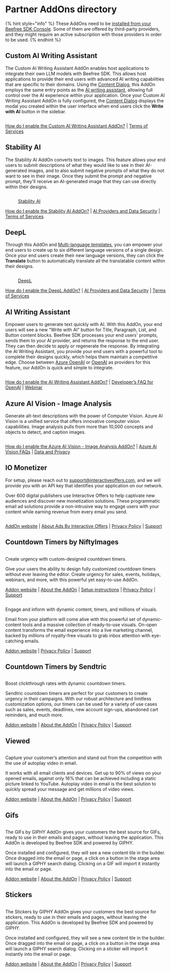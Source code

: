 # Partner AddOns directory

{% hint style="info" %}
These AddOns need to be [installed from your Beefree SDK Console](installing-partner-addons.md). Some of them are offered by third-party providers, and they might require an active subscription with those providers in order to be used.
{% endhint %}

## Custom AI Writing Assistant <a href="#openai" id="openai"></a>

The Custom AI Writing Assistant AddOn enables host applications to integrate their own LLM models with Beefree SDK. This allows host applications to provide their end users with advanced AI writing capabilities that are specific to their domains. Using the [Content Dialog](../../../other-customizations/advanced-options/content-dialog.md), this AddOn employs the same entry points as the [AI writing assistant](openai-addon/), allowing full control over the AI experience within your application. Once your Custom AI Writing Assistant AddOn is fully configured, the [Content Dialog](../../../other-customizations/advanced-options/content-dialog.md) displays the modal you created within the user interface when end users click the **Write with AI** button in the sidebar.&#x20;

<figure><img src="../../../.gitbook/assets/CleanShot 2024-09-17 at 22.22.54@2x.png" alt=""><figcaption></figcaption></figure>

[How do I enable the Custom AI Writing Assistant AddOn?](custom-ai-writing-assistant.md) | [Terms of Services](https://developers.beefree.io/terms-of-service)&#x20;

## Stability AI <a href="#openai" id="openai"></a>

The Stability AI AddOn converts text to images. This feature allows your end users to submit descriptions of what they would like to see in their AI-generated images, and to also submit negative prompts of what they do not want to see in their image. Once they submit the prompt and negative prompt, they'll receive an AI-generated image that they can use directly within their designs.

<figure><img src="../../../.gitbook/assets/CleanShot 2024-07-31 at 15.32.58.png" alt=""><figcaption><p><a href="https://stability.ai/stable-image">Stability AI</a></p></figcaption></figure>

[How do I enable the Stability AI AddOn?](partner-addons-directory.md#openai) | [AI Providers and Data Security](openai-addon/open-ai-and-data-security.md) | [Terms of Services](https://developers.beefree.io/terms-of-service)&#x20;

## DeepL  <a href="#openai" id="openai"></a>

Through this AddOn and [Multi-language templates](../../../other-customizations/multi-language-templates.md), you can empower your end users to create up to six different language versions of a single design. Once your end users create their new language versions, they can click the **Translate** button to automatically translate all the translatable content within their designs.

<figure><img src="../../../.gitbook/assets/CleanShot 2024-07-31 at 15.28.23.png" alt=""><figcaption><p><a href="https://www.deepl.com/en/products/api">DeepL</a></p></figcaption></figure>

[How do I enable the DeepL AddOn?](deepl.md) | [AI Providers and Data Security](openai-addon/open-ai-and-data-security.md) | [Terms of Services](https://developers.beefree.io/terms-of-service)&#x20;

## AI Writing Assistant <a href="#openai" id="openai"></a>

Empower users to generate text quickly with AI. With this AddOn, your end users will see a new “Write with AI” button for Title, Paragraph, List, and Button content blocks. Beefree SDK processes your end users' prompts, sends them to your AI provider, and returns the response to the end user. They can then decide to apply or regenerate the response. By integrating the AI Writing Assistant, you provide your end users with a powerful tool to complete their designs quickly, which helps them maintain a competitive edge. Choose between [Azure OpenAI](https://azure.microsoft.com/en-us/products/ai-services/openai-service/?ef\_id=\_k\_Cj0KCQjwwae1BhC\_ARIsAK4JfrxKm9iAYpFxdsG338x\_u9X0GZpyFYL2a4lsLLy4Kib2MTsseC7Qpz0aAoPKEALw\_wcB\_k\_\&OCID=AIDcmm5edswduu\_SEM\_\_k\_Cj0KCQjwwae1BhC\_ARIsAK4JfrxKm9iAYpFxdsG338x\_u9X0GZpyFYL2a4lsLLy4Kib2MTsseC7Qpz0aAoPKEALw\_wcB\_k\_\&gad\_source=1\&gclid=Cj0KCQjwwae1BhC\_ARIsAK4JfrxKm9iAYpFxdsG338x\_u9X0GZpyFYL2a4lsLLy4Kib2MTsseC7Qpz0aAoPKEALw\_wcB) or [OpenAI](https://openai.com/) as providers for this feature, our AddOn is quick and simple to integrate.

<figure><img src="../../../.gitbook/assets/CleanShot 2024-07-31 at 15.25.31.png" alt=""><figcaption></figcaption></figure>

[How do I enable the AI Writing Assistant AddOn?](https://devportal.beefree.io/hc/en-us/articles/10838757053330-How-do-I-enable-the-OpenAI-AddOn-) | [Developer’s FAQ for OpenAI](https://devportal.beefree.io/hc/en-us/articles/10839177777810-Developer-s-FAQ-for-OpenAI) | [Webinar](https://app.livestorm.co/beefreeio/introducing-bee-plugin-openai-add-on-live-demo-and-q-and-a/live?s=7cef0fc7-d888-4627-a5c6-a3c4ed1c396d)

## Azure AI Vision - Image Analysis <a href="#openai" id="openai"></a>

Generate alt-text descriptions with the power of Computer Vision. Azure AI Vision is a unified service that offers innovative computer vision capabilities. Image analysis pulls from more than 10,000 concepts and objects to detect, and caption images.

<figure><img src="../../../.gitbook/assets/CleanShot 2024-01-12 at 10.04.58@2x.png" alt=""><figcaption></figcaption></figure>

[How do I enable the Azure AI Vision - Image Analysis AddOn?](https://app.gitbook.com/s/xZgBDrdhQLtWmkGqVR59/) | [Azure Ai Vision FAQs](https://docs.beefree.io/beefree-sdk/addons/partner-addons/alternate-text-generation-with-ai#faqs) | [Data and Privacy](https://learn.microsoft.com/en-us/legal/cognitive-services/computer-vision/imageanalysis-data-privacy-security)

## IO Monetizer <a href="#openai" id="openai"></a>

For setup, please reach out to support@interactiveoffers.com, and we will provide you with an API key that identifies your application on our network.

Over 600 digital publishers use Interactive Offers to help captivate new audiences and discover new monetization solutions. These programmatic email ad solutions provide a non-intrusive way to engage users with your content while earning revenue from every email you send.

<figure><img src="../../../.gitbook/assets/CleanShot 2024-01-12 at 10.21.48@2x.png" alt=""><figcaption></figcaption></figure>

[AddOn website](https://www.interactiveoffers.com/) | [About Ads By Interactive Offers](https://www.interactiveoffers.com/publishers) | [Privacy Policy](https://app.gitbook.com/s/xZgBDrdhQLtWmkGqVR59/) | [Support](https://www.interactiveoffers.com/knowledgeBase)

## Countdown Timers by NiftyImages <a href="#countdown-timers-by-niftyimages" id="countdown-timers-by-niftyimages"></a>

<figure><img src="../../../.gitbook/assets/2nifty-300x200.png" alt=""><figcaption></figcaption></figure>

Create urgency with custom-designed countdown timers.

Give your users the ability to design fully customized countdown timers without ever leaving the editor. Create urgency for sales, events, holidays, webinars, and more, with this powerful yet easy-to-use AddOn.

[Addon website](https://dam.beefree.io/beenifty) | [About the AddOn](https://dam.beefree.io/niftycontact) | [Setup instructions](https://dam.beefree.io/niftycontact) | [Privacy Policy](https://dam.beefree.io/niftytos) | [Support](mailto:support@niftyimages.com)

<figure><img src="../../../.gitbook/assets/3visualtoolbox-300x200.png" alt=""><figcaption></figcaption></figure>

Engage and inform with dynamic content, timers, and millions of visuals.

Email from your platform will come alive with this powerful set of dynamic-content tools and a massive collection of ready-to-use visuals. On-open content transforms the email experience into a live marketing channel, backed by millions of royalty-free visuals to grab inbox attention with eye-catching emails.

[Addon website](https://dam.beefree.io/visboxmain) | [Privacy Policy](https://dam.beefree.io/visboxtos) | [Support](https://dam.beefree.io/visboxsupport)

## Countdown Timers by Sendtric <a href="#countdown-timers-by-sendtric" id="countdown-timers-by-sendtric"></a>

<figure><img src="../../../.gitbook/assets/4sendtric-300x188.png" alt=""><figcaption></figcaption></figure>

Boost clickthrough rates with dynamic countdown timers.

Sendtric countdown timers are perfect for your customers to create urgency in their campaigns. With our robust architecture and limitless customization options, our timers can be used for a variety of use cases such as sales, events, deadlines, new account sign-ups, abandoned cart reminders, and much more.

[Addon website](https://dam.beefree.io/sendtricmain) | [About the AddOn](https://dam.beefree.io/sendtricabout) | [Privacy Policy](https://www.sendtric.com/terms-of-service/) | [Support](mailto:support@sendtric.com)

## Viewed <a href="#viewed" id="viewed"></a>

<figure><img src="../../../.gitbook/assets/5thumbnail_viewed_300.jpeg" alt=""><figcaption></figcaption></figure>

Capture your customer’s attention and stand out from the competition with the use of autoplay video in email.

It works with all email clients and devices. Get up to 90% of views on your opened emails, against only 16% that can be achieved including a static picture linked to YouTube. Autoplay video in email is the best solution to quickly spread your message and get millions of video views.

[Addon website](https://dam.beefree.io/viewedmain) | [About the AddOn](https://dam.beefree.io/viewedabout) | [Privacy Policy](https://www.viewed.video/privacy-policy/) | [Support](mailto:support@viewed.video)

## Gifs <a href="#gifs" id="gifs"></a>

<figure><img src="../../../.gitbook/assets/7gifsbygiphy-300x188.png" alt=""><figcaption></figcaption></figure>

The GIFs by GIPHY AddOn gives your customers the best source for GIFs, ready to use in their emails and pages, without leaving the application. This AddOn is developed by Beefree SDK and powered by GIPHY.

Once installed and configured, they will see a new content tile in the builder. Once dragged into the email or page, a click on a button in the stage area will launch a GIPHY search dialog. Clicking on a GIF will import it instantly into the email or page.

[Addon website](./) | [About the AddOn](./) | [Privacy Policy](https://beefree.io/privacy-policy/) | [Support](https://dam.beefree.io/devportal)

## Stickers <a href="#stickers" id="stickers"></a>

<figure><img src="../../../.gitbook/assets/8stickerbygiphy-300x188.png" alt=""><figcaption></figcaption></figure>

The Stickers by GIPHY AddOn gives your customers the best source for stickers, ready to use in their emails and pages, without leaving the application. This AddOn is developed by Beefree SDK and powered by GIPHY.

Once installed and configured, they will see a new content tile in the builder. Once dragged into the email or page, a click on a button in the stage area will launch a GIPHY search dialog. Clicking on a sticker will import it instantly into the email or page.

[Addon website](./) | [About the AddOn](./) | [Privacy Policy](https://beefree.io/privacy-policy/) | [Support](https://dam.beefree.io/devportal)
